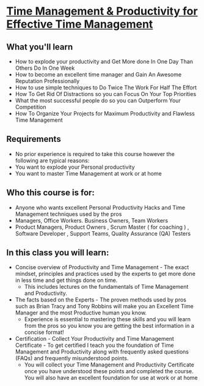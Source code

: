 # [Time Management & Productivity for Effective Time Management](https://www.udemy.com/course/time-management-training-workplace-productivity-office-productivity/)
## 

## What you'll learn
- How to explode your productivity and Get More done In One Day Than Others Do In One Week
- How to become an excellent time manager and Gain An Awesome Reputation Professionally
- How to use simple techniques to Do Twice The Work For Half The Effort
- How To Get Rid Of Distractions so you can Focus On Your Top Priorities
- What the most successful people do so you can Outperform Your Competition
- How To Organize Your Projects for Maximum Productivity and Flawless Time Management

## Requirements
- No prior experience is required to take this course however the following are typical reasons:
- You want to explode your Personal productivity
- You want to master Time Management at work or at home

## Who this course is for:
- Anyone who wants excellent Personal Productivity Hacks and Time Management techniques used by the pros
- Managers, Office Workers. Business Owners, Team Workers
- Product Managers, Product Owners , Scrum Master ( for coaching ) , Software Developer , Support Teams, Quality Assurance (QA) Testers

## In this class you will learn:
- Concise overview of Productivity and Time Management - The exact mindset, principles and practices used by the experts to get more done in less time and get things done on time. 
  - This includes lectures on the fundamentals of Time Management and Productivity.
- The facts based on the Experts - The proven methods used by pros such as Brian Tracy and Tony Robbins will make you an Excellent Time Manager and the most Productive human you know. 
  - Experience is essential to mastering these skills and you will learn from the pros so you know you are getting the best information in a concise format!
- Certification - Collect Your Productivity and Time Management Certificate - To get certified I teach you the foundation of Time Management and Productivity along with frequently asked questions (FAQs) and frequently misunderstood points. 
  - You will collect your Time Management and Productivity Certificate once you have understood these points and completed the course. You will also have an excellent foundation for use at work or at home            
